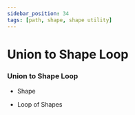 ```yaml
---
sidebar_position: 34
tags: [path, shape, shape utility]
---
```


# Union to Shape Loop

<div className="patch-container">
    <div className="patch processor">
        <h3>Union to Shape Loop</h3>
        <ul className="inputs">
            <li>Shape</li>
        </ul>
        <ul className="outputs">
            <li>Loop of Shapes</li>
        </ul>
    </div>
</div>